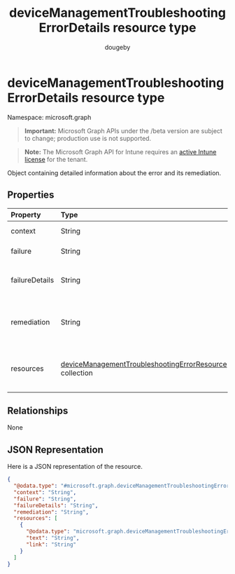 ﻿---
title: "deviceManagementTroubleshootingErrorDetails resource type"
description: "Object containing detailed information about the error and its remediation."
author: "dougeby"
localization_priority: Normal
ms.prod: "intune"
doc_type: resourcePageType
---

# deviceManagementTroubleshootingErrorDetails resource type

Namespace: microsoft.graph

> **Important:** Microsoft Graph APIs under the /beta version are subject to change; production use is not supported.

> **Note:** The Microsoft Graph API for Intune requires an [active Intune license](https://go.microsoft.com/fwlink/?linkid=839381) for the tenant.

Object containing detailed information about the error and its remediation.

## Properties

| Property       | Type                                                                                                                                           | Description                                              |
| :------------- | :--------------------------------------------------------------------------------------------------------------------------------------------- | :------------------------------------------------------- |
| context        | String                                                                                                                                         | Not yet documented                                       |
| failure        | String                                                                                                                                         | Not yet documented                                       |
| failureDetails | String                                                                                                                                         | The detailed description of what went wrong.             |
| remediation    | String                                                                                                                                         | The detailed description of how to remediate this issue. |
| resources      | [deviceManagementTroubleshootingErrorResource](../resources/intune-troubleshooting-devicemanagementtroubleshootingerrorresource.md) collection | Links to helpful documentation about this failure.       |

## Relationships

None

## JSON Representation

Here is a JSON representation of the resource.

<!-- {
  "blockType": "resource",
  "@odata.type": "microsoft.graph.deviceManagementTroubleshootingErrorDetails"
}
-->

```json
{
  "@odata.type": "#microsoft.graph.deviceManagementTroubleshootingErrorDetails",
  "context": "String",
  "failure": "String",
  "failureDetails": "String",
  "remediation": "String",
  "resources": [
    {
      "@odata.type": "microsoft.graph.deviceManagementTroubleshootingErrorResource",
      "text": "String",
      "link": "String"
    }
  ]
}
```
